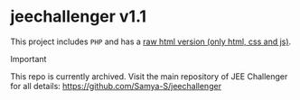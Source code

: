 # jeechallenger v1.1

This project includes `PHP` and has a [raw html version (only html, css and js)](https://github.com/Samya-S/jeechallenger-v1.2).

> [!IMPORTANT]
> This repo is currently archived. Visit the main repository of JEE Challenger for all details: https://github.com/Samya-S/jeechallenger

